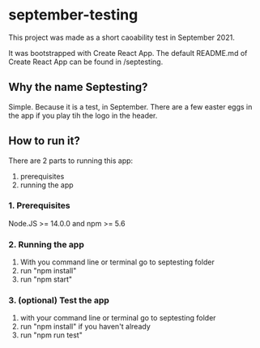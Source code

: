 # september-testing

This project was made as a short caoability test in September 2021.

It was bootstrapped with Create React App. The default README.md of Create React App can be found in /septesting.

## Why the name Septesting? 

Simple. Because it is a test, in September. There are a few easter eggs in the app if you play tih the logo in the header.

## How to run it?

There are 2 parts to running this app:

1. prerequisites
2. running the app

### 1. Prerequisites

 Node.JS >= 14.0.0 and npm >= 5.6

### 2. Running the app

1. With you command line or terminal go to septesting folder
2. run "npm install"
3. run "npm start"

### 3. (optional) Test the app

1. with your command line or terminal go to septesting folder
2. run "npm install" if you haven't already
3. run "npm run test"